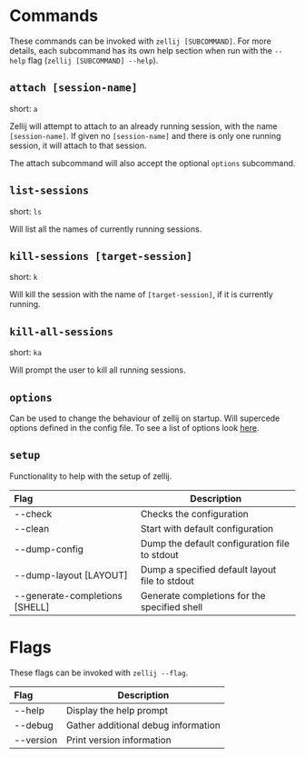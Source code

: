 # Commands

These commands can be invoked with `zellij [SUBCOMMAND]`.
For more details, each subcommand has its own help section when run with the
`--help` flag (`zellij [SUBCOMMAND] --help`).

## `attach [session-name]`
short: `a`

Zellij will attempt to attach to an already running session, with the name
`[session-name]`.
If given no `[session-name]` and there is only one running session, it will attach to that session.

The attach subcommand will also accept the optional `options` subcommand.

## `list-sessions`
short: `ls`

Will list all the names of currently running sessions.

## `kill-sessions [target-session]`
short: `k`

Will kill the session with the name of `[target-session]`, if it is currently
running.

## `kill-all-sessions`
short: `ka`

Will prompt the user to kill all running sessions.

## `options`

Can be used to change the behaviour of zellij on startup.
Will supercede options defined in the config file.
To see a list of options look [here](./options.md).

## `setup`

Functionality to help with the setup of zellij.

| Flag                                |  Description|
|:------------------------------------|------------------|
| --check                             |  Checks the configuration |
| --clean                             |  Start with default configuration|
| --dump-config                       |  Dump the default configuration file to stdout|
| --dump-layout [LAYOUT]      |  Dump a specified default layout file to stdout |
| --generate-completions [SHELL]      |  Generate completions for the specified shell|

# Flags
These flags can be invoked with `zellij --flag`.

| Flag                                |  Description|
|:------------------------------------|------------------|
| --help                             |   Display the help prompt |
| --debug                             |  Gather additional debug information |
| --version                       |  Print version information |
